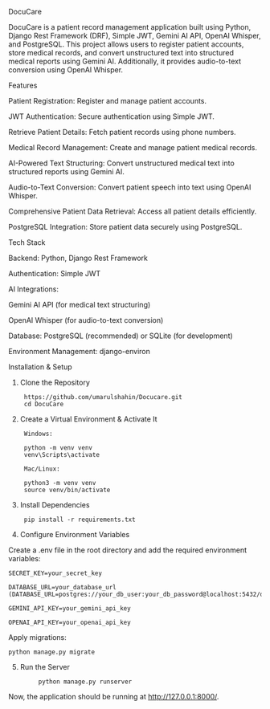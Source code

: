 DocuCare

DocuCare is a patient record management application built using Python, Django Rest Framework (DRF), Simple JWT, Gemini AI API, OpenAI Whisper, and PostgreSQL. This project allows users to register patient accounts, store medical records, and convert unstructured text into structured medical reports using Gemini AI. Additionally, it provides audio-to-text conversion using OpenAI Whisper.

Features

Patient Registration: Register and manage patient accounts.

JWT Authentication: Secure authentication using Simple JWT.

Retrieve Patient Details: Fetch patient records using phone numbers.

Medical Record Management: Create and manage patient medical records.

AI-Powered Text Structuring: Convert unstructured medical text into structured reports using Gemini AI.

Audio-to-Text Conversion: Convert patient speech into text using OpenAI Whisper.

Comprehensive Patient Data Retrieval: Access all patient details efficiently.

PostgreSQL Integration: Store patient data securely using PostgreSQL.

Tech Stack

Backend: Python, Django Rest Framework

Authentication: Simple JWT

AI Integrations:

Gemini AI API (for medical text structuring)

OpenAI Whisper (for audio-to-text conversion)

Database: PostgreSQL (recommended) or SQLite (for development)

Environment Management: django-environ

Installation & Setup

1. Clone the Repository

        https://github.com/umarulshahin/Docucare.git
        cd DocuCare

2. Create a Virtual Environment & Activate It

        Windows:
        
        python -m venv venv
        venv\Scripts\activate
        
        Mac/Linux:
        
        python3 -m venv venv
        source venv/bin/activate

3. Install Dependencies

        pip install -r requirements.txt

4. Configure Environment Variables

Create a .env file in the root directory and add the required environment variables:

    SECRET_KEY=your_secret_key
        
    DATABASE_URL=your_database_url (DATABASE_URL=postgres://your_db_user:your_db_password@localhost:5432/docucare_db)
    
    GEMINI_API_KEY=your_gemini_api_key
    
    OPENAI_API_KEY=your_openai_api_key

Apply migrations:

    python manage.py migrate


5. Run the Server

            python manage.py runserver

Now, the application should be running at http://127.0.0.1:8000/.

